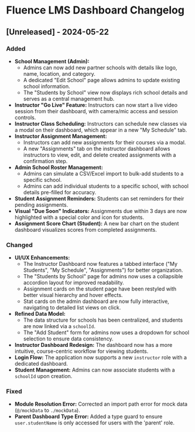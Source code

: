# Fluence LMS Dashboard Changelog

## [Unreleased] - 2024-05-22

### Added
- **School Management (Admin):**
  - Admins can now add new partner schools with details like logo, name, location, and category.
  - A dedicated "Edit School" page allows admins to update existing school information.
  - The "Students by School" view now displays rich school details and serves as a central management hub.
- **Instructor "Go Live" Feature:** Instructors can now start a live video session from their dashboard, with camera/mic access and session controls.
- **Instructor Class Scheduling:** Instructors can schedule new classes via a modal on their dashboard, which appear in a new "My Schedule" tab.
- **Instructor Assignment Management:**
  - Instructors can add new assignments for their courses via a modal.
  - A new "Assignments" tab on the instructor dashboard allows instructors to view, edit, and delete created assignments with a confirmation step.
- **Admin School Roster Management:**
  - Admins can simulate a CSV/Excel import to bulk-add students to a specific school.
  - Admins can add individual students to a specific school, with school details pre-filled for accuracy.
- **Student Assignment Reminders:** Students can set reminders for their pending assignments.
- **Visual "Due Soon" Indicators:** Assignments due within 3 days are now highlighted with a special color and icon for students.
- **Assignment Score Chart (Student):** A new bar chart on the student dashboard visualizes scores from completed assignments.

### Changed
- **UI/UX Enhancements:**
  - The Instructor Dashboard now features a tabbed interface ("My Students", "My Schedule", "Assignments") for better organization.
  - The "Students by School" page for admins now uses a collapsible accordion layout for improved readability.
  - Assignment cards on the student page have been restyled with better visual hierarchy and hover effects.
  - Stat cards on the admin dashboard are now fully interactive, navigating to detailed list views on click.
- **Refined Data Model:**
  - The data structure for schools has been centralized, and students are now linked via a `schoolId`.
  - The "Add Student" form for admins now uses a dropdown for school selection to ensure data consistency.
- **Instructor Dashboard Redesign:** The dashboard now has a more intuitive, course-centric workflow for viewing students.
- **Login Flow:** The application now supports a new `instructor` role with a dedicated dashboard.
- **Student Management:** Admins can now associate students with a `schoolId` upon creation.

### Fixed
- **Module Resolution Error:** Corrected an import path error for mock data (`@/mockData` to `./mockData`).
- **Parent Dashboard Type Error:** Added a type guard to ensure `user.studentName` is only accessed for users with the 'parent' role.
